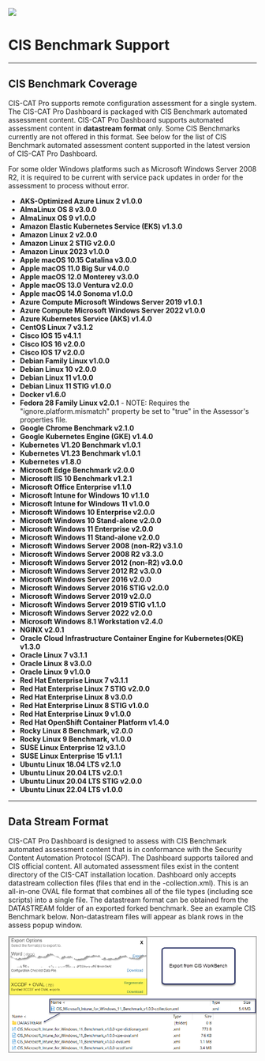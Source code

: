 ![](http://i.imgur.com/5yZfZi5.jpg)

# CIS Benchmark Support

----------------------

## CIS Benchmark Coverage

CIS-CAT Pro supports remote configuration assessment for a single system. The CIS-CAT Pro Dashboard is packaged with CIS Benchmark automated assessment content. CIS-CAT Pro Dashboard supports automated assessment content in **datastream format** only. Some CIS Benchmarks currently are not offered in this format. See below for the list of CIS Benchmark automated assessment content supported in the latest version of CIS-CAT Pro Dashboard. 

For some older Windows platforms such as Microsoft Windows Server 2008 R2, it is required to be current with service pack updates in order for the assessment to process without error.

- **AKS-Optimized Azure Linux 2 v1.0.0**
- **AlmaLinux OS 8 v3.0.0**
- **AlmaLinux OS 9 v1.0.0**
- **Amazon Elastic Kubernetes Service (EKS) v1.3.0**
- **Amazon Linux 2 v2.0.0**
- **Amazon Linux 2 STIG v2.0.0**
- **Amazon Linux 2023 v1.0.0**
- **Apple macOS 10.15 Catalina v3.0.0**
- **Apple macOS 11.0 Big Sur v4.0.0**
- **Apple macOS 12.0 Monterey v3.0.0**
- **Apple macOS 13.0 Ventura v2.0.0**
- **Apple macOS 14.0 Sonoma v1.0.0**
- **Azure Compute Microsoft Windows Server 2019 v1.0.1**
- **Azure Compute Microsoft Windows Server 2022 v1.0.0**
- **Azure Kubernetes Service (AKS) v1.4.0**
- **CentOS Linux 7 v3.1.2**
- **Cisco IOS 15 v4.1.1**
- **Cisco IOS 16 v2.0.0**
- **Cisco IOS 17 v2.0.0**
- **Debian Family Linux v1.0.0**
- **Debian Linux 10 v2.0.0**
- **Debian Linux 11 v1.0.0**
- **Debian Linux 11 STIG v1.0.0**
- **Docker v1.6.0**
- **Fedora 28 Family Linux v2.0.1**
		- NOTE:  Requires the "ignore.platform.mismatch" property be set to "true" in the Assessor's properties file.
- **Google Chrome Benchmark v2.1.0**
- **Google Kubernetes Engine (GKE) v1.4.0**
- **Kubernetes V1.20 Benchmark v1.0.1**
- **Kubernetes V1.23 Benchmark v1.0.1**
- **Kubernetes v1.8.0**
- **Microsoft Edge Benchmark v2.0.0**
- **Microsoft IIS 10 Benchmark v1.2.1**
- **Microsoft Office Enterprise v1.1.0**
- **Microsoft Intune for Windows 10 v1.1.0**
- **Microsoft Intune for Windows 11 v1.0.0**
- **Microsoft Windows 10 Enterprise v2.0.0**
- **Microsoft Windows 10 Stand-alone v2.0.0**
- **Microsoft Windows 11 Enterprise v2.0.0**
- **Microsoft Windows 11 Stand-alone v2.0.0**
- **Microsoft Windows Server 2008 (non-R2) v3.1.0**
- **Microsoft Windows Server 2008 R2 v3.3.0**
- **Microsoft Windows Server 2012 (non-R2) v3.0.0**
- **Microsoft Windows Server 2012 R2 v3.0.0**
- **Microsoft Windows Server 2016 v2.0.0**
- **Microsoft Windows Server 2016 STIG v2.0.0**
- **Microsoft Windows Server 2019 v2.0.0**
- **Microsoft Windows Server 2019 STIG v1.1.0**
- **Microsoft Windows Server 2022 v2.0.0**
- **Microsoft Windows 8.1 Workstation v2.4.0**
- **NGINX v2.0.1**
- **Oracle Cloud Infrastructure Container Engine for Kubernetes(OKE) v1.3.0**
- **Oracle Linux 7 v3.1.1**
- **Oracle Linux 8 v3.0.0**
- **Oracle Linux 9 v1.0.0**
- **Red Hat Enterprise Linux 7 v3.1.1**
- **Red Hat Enterprise Linux 7 STIG v2.0.0**
- **Red Hat Enterprise Linux 8 v3.0.0**
- **Red Hat Enterprise Linux 8 STIG v1.0.0**
- **Red Hat Enterprise Linux 9 v1.0.0**
- **Red Hat OpenShift Container Platform v1.4.0**
- **Rocky Linux 8 Benchmark, v2.0.0**
- **Rocky Linux 9 Benchmark, v1.0.0**
- **SUSE Linux Enterprise 12 v3.1.0**
- **SUSE Linux Enterprise 15 v1.1.1**
- **Ubuntu Linux 18.04 LTS v2.1.0**
- **Ubuntu Linux 20.04 LTS v2.0.1**
- **Ubuntu Linux 20.04 LTS STIG v2.0.0**
- **Ubuntu Linux 22.04 LTS v1.0.0**

----------------------

## Data Stream Format

CIS-CAT Pro Dashboard is designed to assess with CIS Benchmark automated assessment content that is in conformance with the Security Content Automation Protocol (SCAP). The Dashboard  supports tailored and CIS official content. All automated assessment files exist in the content directory of the CIS-CAT installation location. Dashboard only accepts datastream collection files (files that end in the -collection.xml). This is an all-in-one OVAL file format that combines all of the file types (including sce scripts) into a single file. The datastream format can be obtained from the DATASTREAM folder of an exported forked benchmark. See an example CIS Benchmark below. Non-datastream files will appear as blank rows in the assess popup window.

![](img/datastream.png)